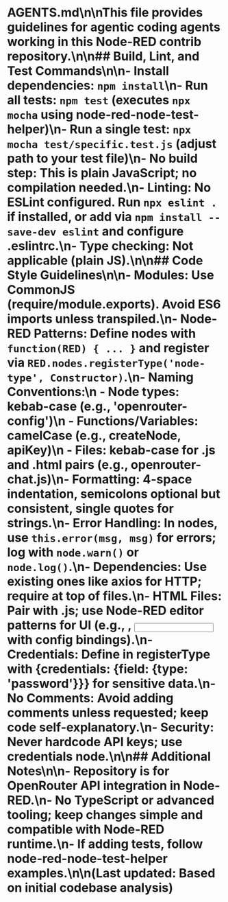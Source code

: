 # AGENTS.md\n\nThis file provides guidelines for agentic coding agents working in this Node-RED contrib repository.\n\n## Build, Lint, and Test Commands\n\n- **Install dependencies**: `npm install`\n- **Run all tests**: `npm test` (executes `npx mocha` using node-red-node-test-helper)\n- **Run a single test**: `npx mocha test/specific.test.js` (adjust path to your test file)\n- **No build step**: This is plain JavaScript; no compilation needed.\n- **Linting**: No ESLint configured. Run `npx eslint .` if installed, or add via `npm install --save-dev eslint` and configure .eslintrc.\n- **Type checking**: Not applicable (plain JS).\n\n## Code Style Guidelines\n\n- **Modules**: Use CommonJS (require/module.exports). Avoid ES6 imports unless transpiled.\n- **Node-RED Patterns**: Define nodes with `function(RED) { ... }` and register via `RED.nodes.registerType('node-type', Constructor)`.\n- **Naming Conventions**:\n  - Node types: kebab-case (e.g., 'openrouter-config')\n  - Functions/Variables: camelCase (e.g., createNode, apiKey)\n  - Files: kebab-case for .js and .html pairs (e.g., openrouter-chat.js)\n- **Formatting**: 4-space indentation, semicolons optional but consistent, single quotes for strings.\n- **Error Handling**: In nodes, use `this.error(msg, msg)` for errors; log with `node.warn()` or `node.log()`.\n- **Dependencies**: Use existing ones like axios for HTTP; require at top of files.\n- **HTML Files**: Pair with .js; use Node-RED editor patterns for UI (e.g., <label>, <input> with config bindings).\n- **Credentials**: Define in registerType with {credentials: {field: {type: 'password'}}} for sensitive data.\n- **No Comments**: Avoid adding comments unless requested; keep code self-explanatory.\n- **Security**: Never hardcode API keys; use credentials node.\n\n## Additional Notes\n\n- Repository is for OpenRouter API integration in Node-RED.\n- No TypeScript or advanced tooling; keep changes simple and compatible with Node-RED runtime.\n- If adding tests, follow node-red-node-test-helper examples.\n\n(Last updated: Based on initial codebase analysis)